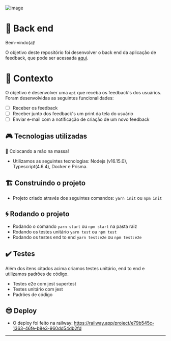![image](https://user-images.githubusercontent.com/40845824/121069742-3accdb00-c7a4-11eb-87d0-3dc47e433762.png)


# 🚀 Back end

Bem-vindo(a)!

O objetivo deste repositório foi desenvolver o back end da aplicação de feedback, que pode ser acessada [aqui](https://github.com/Heitorh3/nlw-return-web).


# 🧠 Contexto

O objetivo é desenvolver uma `api` que receba os feedback's dos usuários. Foram desenvolvidas as seguintes funcionalidades:
- [ ] Receber os feedback
- [ ] Receber junto dos feedback's um print da tela do usuário
- [ ] Enviar e-mail com a notificação de criação de um novo feedback

## 🎮️ Tecnologias utilizadas

📑️ Colocando a mão na massa!

- Utilizamos as seguintes tecnologias: Nodejs (v16.15.0), Typescript(4.6.4), Docker e Prisma.


## 🏗️ Construindo o projeto
- Projeto criado através dos seguintes comandos: `yarn init` ou `npm init`

## 🌀️ Rodando o projeto
- Rodando o comando `yarn start` ou `npm start` na pasta raiz
- Rodando os testes unitário `yarn test` ou `npm test`
- Rodando os testes end to end `yarn test:e2e` ou `npm test:e2e`

## ✔️ Testes

Além dos itens citados acima criamos testes unitário, end to end e utilizamos padrões de código.

- Testes e2e com jest supertest
- Testes unitário com jest
- Padrões de código


## 😎 Deploy
- O deploy foi feito na railway:  https://railway.app/project/e79b545c-1363-46fe-b8e3-960dd54db2fd


---
